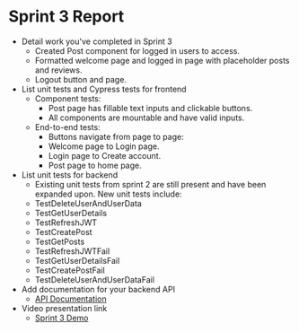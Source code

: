 # Sprint 3 Report #
- Detail work you've completed in Sprint 3
  - Created Post component for logged in users to access.
  - Formatted welcome page and logged in page with placeholder posts and reviews.
  - Logout button and page.
- List unit tests and Cypress tests for frontend
  - Component tests:
    - Post page has fillable text inputs and clickable buttons.
    - All components are mountable and have valid inputs.
  - End-to-end tests:
    - Buttons navigate from page to page:
    - Welcome page to Login page.
    - Login page to Create account.
    - Post page to home page.
- List unit tests for backend
  -  Existing unit tests from sprint 2 are still present and have been expanded upon. New unit tests include:
    - TestDeleteUserAndUserData
    - TestGetUserDetails
    - TestRefreshJWT
    - TestCreatePost
    - TestGetPosts
    - TestRefreshJWTFail
    - TestGetUserDetailsFail
    - TestCreatePostFail
    - TestDeleteUserAndUserDataFail
- Add documentation for your backend API
  - [API Documentation](https://github.com/KaylaDunn/CEN3031Project/blob/main/activio-backend/README.md)
- Video presentation link
  - [Sprint 3 Demo](https://youtu.be/QbDcDAY3rZM)
